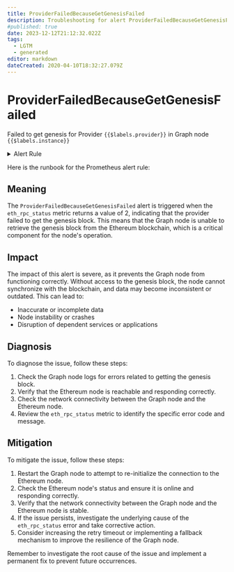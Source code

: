 ```yaml
---
title: ProviderFailedBecauseGetGenesisFailed
description: Troubleshooting for alert ProviderFailedBecauseGetGenesisFailed
#published: true
date: 2023-12-12T21:12:32.022Z
tags: 
  - LGTM
  - generated
editor: markdown
dateCreated: 2020-04-10T18:32:27.079Z
---
```


# ProviderFailedBecauseGetGenesisFailed

Failed to get genesis for Provider `{{$labels.provider}}` in Graph node `{{$labels.instance}}`

<details>
  <summary>Alert Rule</summary>

{{% rule "graph-node/graph-node-internal.yml" "ProviderFailedBecauseGetGenesisFailed" %}}

{{% comment %}}

```yaml
alert: ProviderFailedBecauseGetGenesisFailed
expr: eth_rpc_status == 2
for: 0m
labels:
    severity: critical
annotations:
    summary: Provider failed because get genesis failed (instance {{ $labels.instance }})
    description: |-
        Failed to get genesis for Provider `{{$labels.provider}}` in Graph node `{{$labels.instance}}`
          VALUE = {{ $value }}
          LABELS = {{ $labels }}
    runbook: https://github.com/srerun/prometheus-alerts/blob/main/content/runbooks/graph-node-internal/ProviderFailedBecauseGetGenesisFailed.md

```

{{% /comment %}}

</details>


Here is the runbook for the Prometheus alert rule:

## Meaning

The `ProviderFailedBecauseGetGenesisFailed` alert is triggered when the `eth_rpc_status` metric returns a value of 2, indicating that the provider failed to get the genesis block. This means that the Graph node is unable to retrieve the genesis block from the Ethereum blockchain, which is a critical component for the node's operation.

## Impact

The impact of this alert is severe, as it prevents the Graph node from functioning correctly. Without access to the genesis block, the node cannot synchronize with the blockchain, and data may become inconsistent or outdated. This can lead to:

* Inaccurate or incomplete data
* Node instability or crashes
* Disruption of dependent services or applications

## Diagnosis

To diagnose the issue, follow these steps:

1. Check the Graph node logs for errors related to getting the genesis block.
2. Verify that the Ethereum node is reachable and responding correctly.
3. Check the network connectivity between the Graph node and the Ethereum node.
4. Review the `eth_rpc_status` metric to identify the specific error code and message.

## Mitigation

To mitigate the issue, follow these steps:

1. Restart the Graph node to attempt to re-initialize the connection to the Ethereum node.
2. Check the Ethereum node's status and ensure it is online and responding correctly.
3. Verify that the network connectivity between the Graph node and the Ethereum node is stable.
4. If the issue persists, investigate the underlying cause of the `eth_rpc_status` error and take corrective action.
5. Consider increasing the retry timeout or implementing a fallback mechanism to improve the resilience of the Graph node.

Remember to investigate the root cause of the issue and implement a permanent fix to prevent future occurrences.